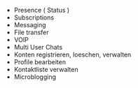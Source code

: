 * Presence ( Status )
* Subscriptions
* Messaging
* File transfer
* VOIP
* Multi User Chats
* Konten registrieren, loeschen, verwalten
* Profile bearbeiten
* Kontaktliste verwalten
* Microblogging